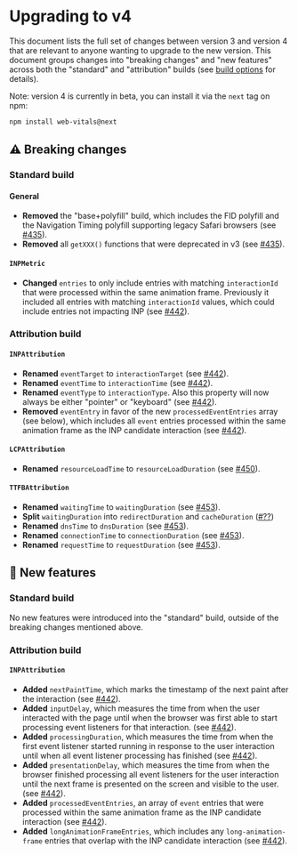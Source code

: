 # Upgrading to v4

This document lists the full set of changes between version 3 and version 4 that are relevant to anyone wanting to upgrade to the new version. This document groups changes into "breaking changes" and "new features" across both the "standard" and "attribution" builds (see [build options](/#build-options) for details).

Note: version 4 is currently in beta, you can install it via the `next` tag on npm:

```sh
npm install web-vitals@next
```

## ⚠️ Breaking changes

### Standard build

#### General

- **Removed** the "base+polyfill" build, which includes the FID polyfill and the Navigation Timing polyfill supporting legacy Safari browsers (see [#435](https://github.com/GoogleChrome/web-vitals/pull/435)).
- **Removed** all `getXXX()` functions that were deprecated in v3 (see [#435](https://github.com/GoogleChrome/web-vitals/pull/435)).

#### `INPMetric`

- **Changed** `entries` to only include entries with matching `interactionId` that were processed within the same animation frame. Previously it included all entries with matching `interactionId` values, which could include entries not impacting INP (see [#442](https://github.com/GoogleChrome/web-vitals/pull/442)).

### Attribution build

#### `INPAttribution`

- **Renamed** `eventTarget` to `interactionTarget` (see [#442](https://github.com/GoogleChrome/web-vitals/pull/442)).
- **Renamed** `eventTime` to `interactionTime` (see [#442](https://github.com/GoogleChrome/web-vitals/pull/442)).
- **Renamed** `eventType` to `interactionType`. Also this property will now always be either "pointer" or "keyboard" (see [#442](https://github.com/GoogleChrome/web-vitals/pull/442)).
- **Removed** `eventEntry` in favor of the new `processedEventEntries` array (see below), which includes all `event` entries processed within the same animation frame as the INP candidate interaction (see [#442](https://github.com/GoogleChrome/web-vitals/pull/442)).

#### `LCPAttribution`

- **Renamed** `resourceLoadTime` to `resourceLoadDuration` (see [#450](https://github.com/GoogleChrome/web-vitals/pull/450)).

#### `TTFBAttribution`

- **Renamed** `waitingTime` to `waitingDuration` (see [#453](https://github.com/GoogleChrome/web-vitals/pull/453)).
- **Split** `waitingDuration` into `redirectDuration` and `cacheDuration` ([#??](https://github.com/GoogleChrome/web-vitals/pull/??))
- **Renamed** `dnsTime` to `dnsDuration` (see [#453](https://github.com/GoogleChrome/web-vitals/pull/453)).
- **Renamed** `connectionTime` to `connectionDuration` (see [#453](https://github.com/GoogleChrome/web-vitals/pull/453)).
- **Renamed** `requestTime` to `requestDuration` (see [#453](https://github.com/GoogleChrome/web-vitals/pull/453)).

## 🚀 New features

### Standard build

No new features were introduced into the "standard" build, outside of the breaking changes mentioned above.

### Attribution build

#### `INPAttribution`

- **Added** `nextPaintTime`, which marks the timestamp of the next paint after the interaction (see [#442](https://github.com/GoogleChrome/web-vitals/pull/442)).
- **Added** `inputDelay`, which measures the time from when the user interacted with the page until when the browser was first able to start processing event listeners for that interaction. (see [#442](https://github.com/GoogleChrome/web-vitals/pull/442)).
- **Added** `processingDuration`, which measures the time from when the first event listener started running in response to the user interaction until when all event listener processing has finished (see [#442](https://github.com/GoogleChrome/web-vitals/pull/442)).
- **Added** `presentationDelay`, which measures the time from when the browser finished processing all event listeners for the user interaction until the next frame is presented on the screen and visible to the user. (see [#442](https://github.com/GoogleChrome/web-vitals/pull/442)).
- **Added** `processedEventEntries`, an array of `event` entries that were processed within the same animation frame as the INP candidate interaction (see [#442](https://github.com/GoogleChrome/web-vitals/pull/442)).
- **Added** `longAnimationFrameEntries`, which includes any `long-animation-frame` entries that overlap with the INP candidate interaction (see [#442](https://github.com/GoogleChrome/web-vitals/pull/442)).
